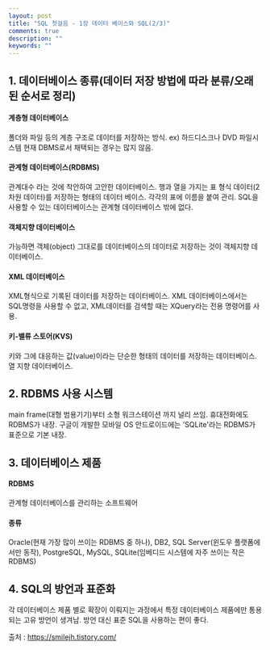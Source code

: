 ```yaml
---
layout: post
title: "SQL 첫걸음 - 1장 데이터 베이스와 SQL(2/3)"
comments: true
description: ""
keywords: ""
---
```


## 1. 데이터베이스 종류(데이터 저장 방법에 따라 분류/오래된 순서로 정리)

#### 계층형 데이터베이스
폴더와 파일 등의 계층 구조로 데이터를 저장하는 방식. ex) 하드디스크나 DVD 파일시스템 현재 DBMS로서 채택되는 경우는 많지 않음.

#### 관계형 데이터베이스(RDBMS) 
관계대수 라는 것에 착안하여 고안한 데이터베이스. 행과 열을 가지는 표 형식 데이터(2차원 데이터)를 저장하는 형태의 데이터 베이스. 각각의 표에 이름을 붙여 관리. SQL을 사용할 수 있는 데이터베이스는 관계형 데이터베이스 밖에 없다.

#### 객체지향 데이터베이스
가능하면 객체(object) 그대로를 데이터베이스의 데이터로 저장하는 것이 객체지향 데이터베이스. 

#### XML 데이터베이스
XML형식으로 기록된 데이터를 저장하는 데이터베이스. XML 데이터베이스에서는 SQL명령을 사용할 수 없고, XML데이터를 검색할 때는 XQuery라는 전용 명령어를 사용. 

#### 키-밸류 스토어(KVS)
키와 그에 대응하는 값(value)이라는 단순한 형태의 데이터를 저장하는 데이터베이스. 열 지향 데이터베이스.


## 2. RDBMS 사용 시스템
main frame(대형 범용기기)부터 소형 워크스테이션 까지  널리 쓰임. 휴대전화에도 RDBMS가 내장. 구글이 개발한 모바일 OS 안드로이드에는 'SQLite'라는 RDBMS가 표준으로 기본 내장. 


## 3. 데이터베이스 제품

#### RDBMS 
관계형 데이터베이스를 관리하는 소프트웨어

#### 종류 
Oracle(현재 가장 많이 쓰이는 RDBMS 중 하나), DB2, SQL Server(윈도우 플랫폼에서만 동작), PostgreSQL, MySQL, SQLite(임베디드 시스템에 자주 쓰이는 작은 RDBMS)


## 4. SQL의 방언과 표준화
각 데이터베이스 제품 별로 확장이 이뤄지는 과정에서  특정 데이터베이스 제품에만 통용되는 고유 방언이 생겨남.
방언 대신 표준 SQL을 사용하는 편이 좋다. 


출처 : https://smilejh.tistory.com/